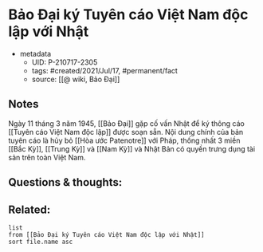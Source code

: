 ---
---

# Bảo Đại ký Tuyên cáo Việt Nam độc lập với Nhật

- metadata
	- UID: P-210717-2305
	- tags: #created/2021/Jul/17, #permanent/fact 
	- source: [[@ wiki, Bảo Đại]]

## Notes
Ngày 11 tháng 3 năm 1945, [[Bảo Đại]] gặp cố vấn Nhật để ký thông cáo [[Tuyên cáo Việt Nam độc lập]] được soạn sẵn. Nội dung chính của bản tuyên cáo là hủy bỏ [[Hòa ước Patenotre]] với Pháp, thống nhất 3 miền [[Bắc Kỳ]], [[Trung Kỳ]] và [[Nam Kỳ]] và Nhật Bản có quyền trưng dụng tài sản trên toàn Việt Nam.

## Questions & thoughts:

## Related:
```dataview
list
from [[Bảo Đại ký Tuyên cáo Việt Nam độc lập với Nhật]]
sort file.name asc
```
